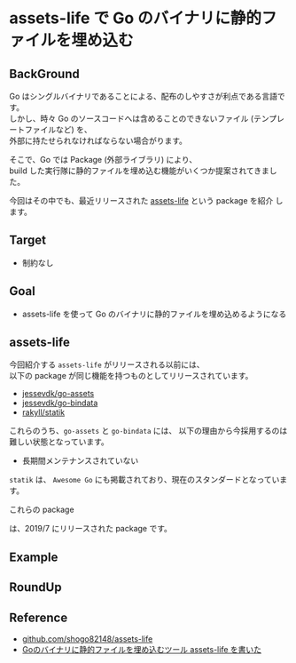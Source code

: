 # assets-life で Go のバイナリに静的ファイルを埋め込む

## BackGround
Go はシングルバイナリであることによる、配布のしやすさが利点である言語です。  
しかし、時々 Go のソースコードへは含めることのできないファイル (テンプレートファイルなど) を、  
外部に持たせられなければならない場合がります。

そこで、Go では Package (外部ライブラリ) により、  
build した実行隊に静的ファイルを埋め込む機能がいくつか提案されてきました。  

今回はその中でも、最近リリースされた [assets-life](https://github.com/shogo82148/assets-life) という package を紹介
します。  

## Target
* 制約なし

## Goal
* assets-life を使って Go のバイナリに静的ファイルを埋め込めるようになる

## assets-life
今回紹介する `assets-life` がリリースされる以前には、  
以下の package が同じ機能を持つものとしてリリースされています。  

* [jessevdk/go-assets](https://github.com/jessevdk/go-assets)
* [jessevdk/go-bindata](https://github.com/jteeuwen/go-bindata)
* [rakyll/statik](https://github.com/rakyll/statik)

これらのうち、`go-assets` と `go-bindata` には、
以下の理由から今採用するのは難しい状態となっています。

* 長期間メンテナンスされていない

`statik` は、 `Awesome Go` にも掲載されており、現在のスタンダードとなっています。

これらの package

 は、2019/7 にリリースされた package です。



## Example

## RoundUp

## Reference
* [github.com/shogo82148/assets-life](https://github.com/shogo82148/assets-life)
* [Goのバイナリに静的ファイルを埋め込むツール assets-life を書いた](https://shogo82148.github.io/blog/2019/07/24/assets-life/)
